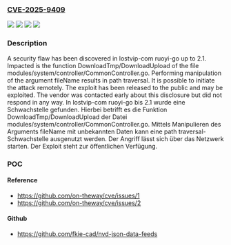### [CVE-2025-9409](https://cve.mitre.org/cgi-bin/cvename.cgi?name=CVE-2025-9409)
![](https://img.shields.io/static/v1?label=Product&message=ruoyi-go&color=blue)
![](https://img.shields.io/static/v1?label=Version&message=2.0%20&color=brightgreen)
![](https://img.shields.io/static/v1?label=Version&message=2.1%20&color=brightgreen)
![](https://img.shields.io/static/v1?label=Vulnerability&message=Path%20Traversal&color=brightgreen)

### Description

A security flaw has been discovered in lostvip-com ruoyi-go up to 2.1. Impacted is the function DownloadTmp/DownloadUpload of the file modules/system/controller/CommonController.go. Performing manipulation of the argument fileName results in path traversal. It is possible to initiate the attack remotely. The exploit has been released to the public and may be exploited. The vendor was contacted early about this disclosure but did not respond in any way.
In lostvip-com ruoyi-go bis 2.1 wurde eine Schwachstelle gefunden. Hierbei betrifft es die Funktion DownloadTmp/DownloadUpload der Datei modules/system/controller/CommonController.go. Mittels Manipulieren des Arguments fileName mit unbekannten Daten kann eine path traversal-Schwachstelle ausgenutzt werden. Der Angriff lässt sich über das Netzwerk starten. Der Exploit steht zur öffentlichen Verfügung.

### POC

#### Reference
- https://github.com/on-theway/cve/issues/1
- https://github.com/on-theway/cve/issues/2

#### Github
- https://github.com/fkie-cad/nvd-json-data-feeds

